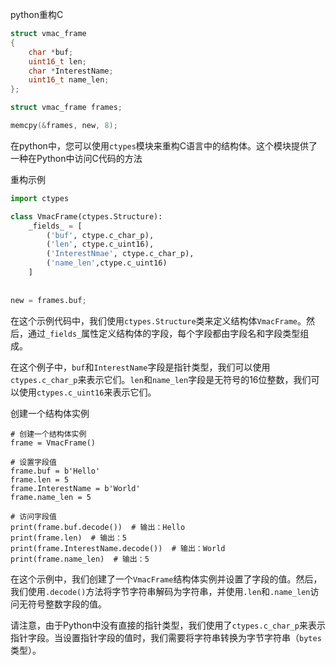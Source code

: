 python重构C

```c
struct vmac_frame
{
	char *buf;
	uint16_t len;
	char *InterestName;
	uint16_t name_len;
};

struct vmac_frame frames;

memcpy(&frames, new, 8);
```

在python中，您可以使用`ctypes`模块来重构C语言中的结构体。这个模块提供了一种在Python中访问C代码的方法

重构示例

```python
import ctypes

class VmacFrame(ctypes.Structure):
	_fields_ = [
		('buf', ctype.c_char_p),
		('len', ctype.c_uint16),
		('InterestNmae', ctype.c_char_p),
		('name_len',ctype.c_uint16)
	]
    
    
new = frames.buf;
```



在这个示例代码中，我们使用`ctypes.Structure`类来定义结构体`VmacFrame`。然后，通过`_fields_`属性定义结构体的字段，每个字段都由字段名和字段类型组成。

在这个例子中，`buf`和`InterestName`字段是指针类型，我们可以使用`ctypes.c_char_p`来表示它们。`len`和`name_len`字段是无符号的16位整数，我们可以使用`ctypes.c_uint16`来表示它们。

创建一个结构体实例

```
# 创建一个结构体实例
frame = VmacFrame()

# 设置字段值
frame.buf = b'Hello'
frame.len = 5
frame.InterestName = b'World'
frame.name_len = 5

# 访问字段值
print(frame.buf.decode())  # 输出：Hello
print(frame.len)  # 输出：5
print(frame.InterestName.decode())  # 输出：World
print(frame.name_len)  # 输出：5

```

在这个示例中，我们创建了一个`VmacFrame`结构体实例并设置了字段的值。然后，我们使用`.decode()`方法将字节字符串解码为字符串，并使用`.len`和`.name_len`访问无符号整数字段的值。

请注意，由于Python中没有直接的指针类型，我们使用了`ctypes.c_char_p`来表示指针字段。当设置指针字段的值时，我们需要将字符串转换为字节字符串（`bytes`类型）。